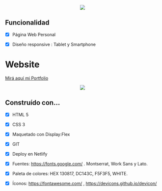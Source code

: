 <p align="center">
  <img src="https://user-images.githubusercontent.com/63796774/90177755-613b0900-dd81-11ea-9d78-3f1ceb9ce4a9.png">
</p>

## Funcionalidad
- [x] Página Web Personal
- [x] Diseño responsive : Tablet y Smartphone


# Website

[Mirá aquí mi Portfolio](https://lauriacunia.netlify.app/)

<p align="center">
  <img src="https://user-images.githubusercontent.com/63796774/90157833-9a18b500-dd64-11ea-8b64-99d2392e3540.png">
</p>

## Construído con…
- [x] HTML 5
- [x] CSS 3
- [x] Maquetado con Display:Flex
- [x] GIT
- [x] Deploy en Netlify
- [x] Fuentes: https://fonts.google.com/ . Montserrat, Work Sans y Lato.
- [x] Paleta de colores: HEX 130817, DC143C, F5F3F5, WHITE.
- [x] Íconos: https://fontawesome.com/ , https://devicons.github.io/devicon/


